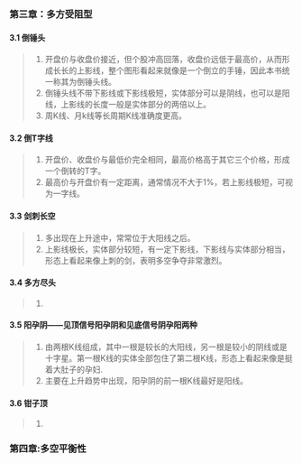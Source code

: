 

### 第三章：多方受阻型
#### 3.1 倒锤头
> 1. 开盘价与收盘价接近，但个股冲高回落，收盘价远低于最高价，从而形成长长的上影线，整个图形看起来就像是一个倒立的手锤，因此本书统一称其为倒锤头线。 
> 2. 倒锤头线不带下影线或下影线极短，实体部分可以是阴线，也可以是阳线，上影线的长度一般是实体部分的两倍以上。    
> 3. 周K线、月k线等长周期K线准确度更高。 

#### 3.2 倒T字线
> 1. 开盘价、收盘价与最低价完全相同，最高价格高于其它三个价格，形成一个倒转的T字。  
> 2. 最高价与开盘价有一定距离，通常情况不大于1%，若上影线极短，可视为一字线。  

#### 3.3 剑刺长空
> 1. 多出现在上升途中，常常位于大阳线之后。 
> 2. 上影线极长，实体部分较短，有一定下影线，下影线与实体部分相当，形态上看起来像上刺的剑，表明多空争夺非常激烈。   

#### 3.4 多方尽头
> 1. 

#### 3.5 阳孕阴——见顶信号阳孕阴和见底信号阴孕阳两种
> 1. 由两根K线组成，其中一根是较长的大阳线，另一根是较小的阴线或是十字星。第一根K线的实体全部包住了第二根K线，形态上看起来像是挺着大肚子的孕妇. 
> 2. 主要在上升趋势中出现，阳孕阴的前一根K线最好是阳线。

#### 3.6 钳子顶
> 1. 

### 第四章:多空平衡性
>